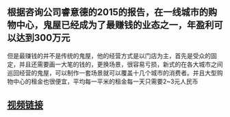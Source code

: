 ## 根据咨询公司睿意德的2015的报告，在一线城市的购物中心，鬼屋已经成为了最赚钱的业态之一，年盈利可以达到300万元
但是最赚钱的并不是传统的鬼屋，他的经营方式是以门店为主，首先是受众的固定，并且还需要画一大笔的钱的，更换场景，很容易亏损，新式的在各大城市之间巡回经营的鬼屋，可以制作一套场景就可以覆盖十几个城市的消费者。并且大型购物中心的租金也很便宜，平均每一平米的租金每一天只需要2~3元人民币

[视频链接](https://www.bilibili.com/video/BV1hp411R79J?from=search&seid=12033879028164633118)
----
